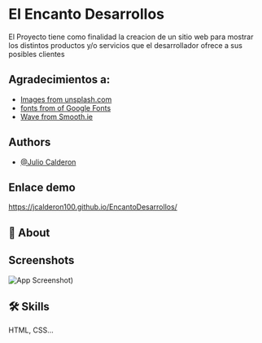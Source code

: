 # El Encanto Desarrollos

El Proyecto tiene como finalidad la creacion de un sitio web para mostrar los distintos 
productos y/o servicios que el desarrollador ofrece a sus posibles clientes

## Agradecimientos a:

 - [Images from unsplash.com](https://unsplash.com/)
 - [fonts from of Google Fonts](https://fonts.google.com/?query=RALE)
 - [Wave from Smooth.ie](https://smooth.ie/blogs/news/svg-wavey-transitions-between-sections)


## Authors

- [@Julio Calderon](https://github.com/jcalderon100)


## Enlace demo

https://jcalderon100.github.io/EncantoDesarrollos/


## 🚀 About

## Screenshots
![App Screenshot](https://drive.google.com/file/d/1HBD7pH1XoW3nFMeqP04IWXQ2wLObo613/view))


## 🛠 Skills
HTML, CSS...

